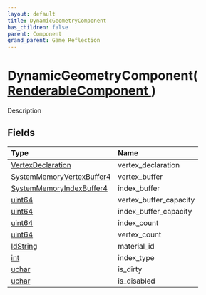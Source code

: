 ```yaml
---
layout: default
title: DynamicGeometryComponent
has_children: false
parent: Component
grand_parent: Game Reflection
---
```

# DynamicGeometryComponent( [ RenderableComponent ](/riftbreaker-wiki/docs/game-reflection/components/renderable_component/) )
Description 

## Fields

| Type | Name |
|:----------|:--------------|
| [VertexDeclaration](/riftbreaker-wiki/docs/game-reflection/components/vertex_declaration/) | vertex_declaration |
| [SystemMemoryVertexBuffer4](/riftbreaker-wiki/docs/game-reflection/components/system_memory_vertex_buffer4/) | vertex_buffer |
| [SystemMemoryIndexBuffer4](/riftbreaker-wiki/docs/game-reflection/components/system_memory_index_buffer4/) | index_buffer |
| [uint64](/riftbreaker-wiki/docs/game-reflection/components/uint64/) | vertex_buffer_capacity |
| [uint64](/riftbreaker-wiki/docs/game-reflection/components/uint64/) | index_buffer_capacity |
| [uint64](/riftbreaker-wiki/docs/game-reflection/components/uint64/) | index_count |
| [uint64](/riftbreaker-wiki/docs/game-reflection/components/uint64/) | vertex_count |
| [IdString](/riftbreaker-wiki/docs/game-reflection/components/id_string/) | material_id |
| [int](/riftbreaker-wiki/docs/game-reflection/enums/int/) | index_type |
| [uchar](/riftbreaker-wiki/docs/game-reflection/enums/uchar/) | is_dirty |
| [uchar](/riftbreaker-wiki/docs/game-reflection/enums/uchar/) | is_disabled |


